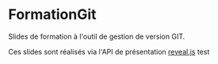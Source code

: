# FormationGit

Slides de formation à l'outil de gestion de version GIT.

Ces slides sont réalisés via l'API de présentation [reveal.js](https://github.com/hakimel/reveal.js)
test
